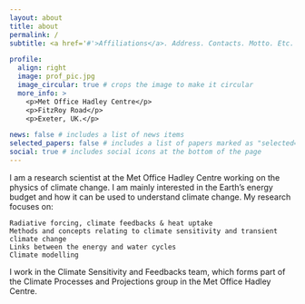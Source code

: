 ```yaml
---
layout: about
title: about
permalink: /
subtitle: <a href='#'>Affiliations</a>. Address. Contacts. Motto. Etc.

profile:
  align: right
  image: prof_pic.jpg
  image_circular: true # crops the image to make it circular
  more_info: >
    <p>Met Office Hadley Centre</p>
    <p>FitzRoy Road</p>
    <p>Exeter, UK.</p>

news: false # includes a list of news items
selected_papers: false # includes a list of papers marked as "selected={true}"
social: true # includes social icons at the bottom of the page
---
```


I am a research scientist at the Met Office Hadley Centre working on the physics of climate change. I am mainly interested in the Earth’s energy budget and how it can be used to understand climate change.  My research focuses on:

    Radiative forcing, climate feedbacks & heat uptake
    Methods and concepts relating to climate sensitivity and transient climate change
    Links between the energy and water cycles
    Climate modelling

I work in the Climate Sensitivity and Feedbacks team, which forms part of the Climate Processes and Projections group in the Met Office Hadley Centre.
